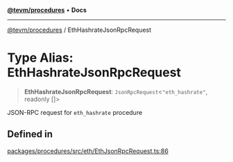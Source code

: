 [**@tevm/procedures**](../README.md) • **Docs**

***

[@tevm/procedures](../globals.md) / EthHashrateJsonRpcRequest

# Type Alias: EthHashrateJsonRpcRequest

> **EthHashrateJsonRpcRequest**: `JsonRpcRequest`\<`"eth_hashrate"`, readonly []\>

JSON-RPC request for `eth_hashrate` procedure

## Defined in

[packages/procedures/src/eth/EthJsonRpcRequest.ts:86](https://github.com/qbzzt/tevm-monorepo/blob/main/packages/procedures/src/eth/EthJsonRpcRequest.ts#L86)

